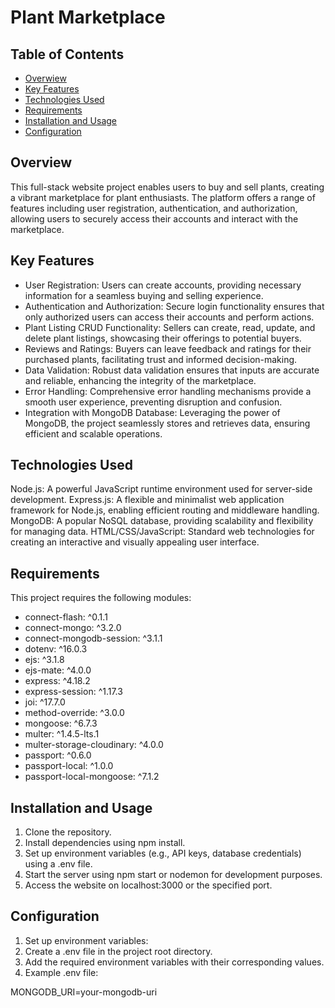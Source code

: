 # Plant Marketplace

## Table of Contents

- [Overwiew](#overview)
- [Key Features](#key-features)
- [Technologies Used](#technologies-used)
- [Requirements](#requirements)
- [Installation and Usage](#installation-and-usage)
- [Configuration](#configuration)

## Overview

This full-stack website project enables users to buy and sell plants, creating a vibrant marketplace for plant enthusiasts. The platform offers a range of features including user registration, authentication, and authorization, allowing users to securely access their accounts and interact with the marketplace.

## Key Features

- User Registration: Users can create accounts, providing necessary information for a seamless buying and selling experience.
- Authentication and Authorization: Secure login functionality ensures that only authorized users can access their accounts and perform actions.
- Plant Listing CRUD Functionality: Sellers can create, read, update, and delete plant listings, showcasing their offerings to potential buyers.
- Reviews and Ratings: Buyers can leave feedback and ratings for their purchased plants, facilitating trust and informed decision-making.
- Data Validation: Robust data validation ensures that inputs are accurate and reliable, enhancing the integrity of the marketplace.
- Error Handling: Comprehensive error handling mechanisms provide a smooth user experience, preventing disruption and confusion.
- Integration with MongoDB Database: Leveraging the power of MongoDB, the project seamlessly stores and retrieves data, ensuring efficient and scalable operations.

## Technologies Used

Node.js: A powerful JavaScript runtime environment used for server-side development.
Express.js: A flexible and minimalist web application framework for Node.js, enabling efficient routing and middleware handling.
MongoDB: A popular NoSQL database, providing scalability and flexibility for managing data.
HTML/CSS/JavaScript: Standard web technologies for creating an interactive and visually appealing user interface.

## Requirements

This project requires the following modules:

- connect-flash: ^0.1.1
- connect-mongo: ^3.2.0
- connect-mongodb-session: ^3.1.1
- dotenv: ^16.0.3
- ejs: ^3.1.8
- ejs-mate: ^4.0.0
- express: ^4.18.2
- express-session: ^1.17.3
- joi: ^17.7.0
- method-override: ^3.0.0
- mongoose: ^6.7.3
- multer: ^1.4.5-lts.1
- multer-storage-cloudinary: ^4.0.0
- passport: ^0.6.0
- passport-local: ^1.0.0
- passport-local-mongoose: ^7.1.2

## Installation and Usage

1. Clone the repository.
2. Install dependencies using npm install.
3. Set up environment variables (e.g., API keys, database credentials) using a .env file.
4. Start the server using npm start or nodemon for development purposes.
5. Access the website on localhost:3000 or the specified port.

## Configuration

1. Set up environment variables:
2. Create a .env file in the project root directory.
3. Add the required environment variables with their corresponding values.
4. Example .env file:

MONGODB_URI=your-mongodb-uri
